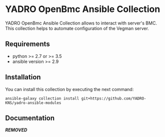 # YADRO OpenBmc Ansible Collection

YADRO OpenBmc Ansible Collection allows to interact with server's BMC. 
This collection helps to automate configuration of the Vegman server.


## Requirements

- python >= 2.7 or >= 3.5
- ansible version >= 2.9

## Installation

You can install this collection by executing the next command:

```ansible-galaxy collection install git+https://github.com/YADRO-KNS/yadro-ansible-modules```

## Documentation
***REMOVED***
